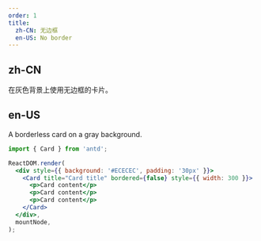 ```yaml
---
order: 1
title:
  zh-CN: 无边框
  en-US: No border
---
```


## zh-CN

在灰色背景上使用无边框的卡片。

## en-US

A borderless card on a gray background.

```jsx
import { Card } from 'antd';

ReactDOM.render(
  <div style={{ background: '#ECECEC', padding: '30px' }}>
    <Card title="Card title" bordered={false} style={{ width: 300 }}>
      <p>Card content</p>
      <p>Card content</p>
      <p>Card content</p>
    </Card>
  </div>,
  mountNode,
);
```
 